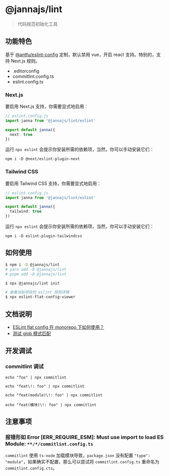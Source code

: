 # @jannajs/lint

> 代码规范初始化工具

## 功能特色

基于 [@antfu/eslint-config](https://github.com/antfu/eslint-config) 定制，默认禁用 vue，开启 react 支持。特别的，支持 Next.js 规则。

- .editorconfig
- commitlint.config.ts
- eslint.config.ts

### Next.js

要启用 Next.js 支持，你需要显式地启用：

```ts
// eslint.config.js
import janna from '@jannajs/lint/eslint'

export default janna({
  next: true
})
```

运行 `npx eslint` 会提示你安装所需的依赖项，当然，你可以手动安装它们：

```
npm i -D @next/eslint-plugin-next
```

### Tailwind CSS

要启用 Tailwind CSS 支持，你需要显式地启用：

```ts
// eslint.config.js
import janna from '@jannajs/lint/eslint'

export default janna({
  tailwind: true
})
```

运行 `npx eslint` 会提示你安装所需的依赖项，当然，你可以手动安装它们：

```
npm i -D eslint-plugin-tailwindcss
```

## 如何使用

```sh
$ npm i -D @jannajs/lint
# yarn add -D @jannajs/lint
# pnpm add -D @jannajs/lint

$ npx @jannajs/lint init

# 查看当前项目的 eslint 规则详情
$ npx eslint-flat-config-viewer
```

## 文档说明

- [ESLint flat config 在 monorepo 下如何使用？](https://github.com/eslint/eslint/discussions/16960)
- [测试 glob 模式匹配](https://globster.xyz/)

## 开发调试

### commitlint 调试

```shell
echo "foo" | npx commitlint

echo "feat\!: foo" | npx commitlint

echo "feat(module)\!: foo" | npx commitlint

echo "feat(模块)\!: foo" | npx commitlint
```

## 注意事项

### 报错形如 Error [ERR_REQUIRE_ESM]: Must use import to load ES Module: `**/*/commitlint.config.ts`

`commitlint` 使用 `ts-node` 加载模块导致，`package.json` 没有配置 `"type": "module"`，如果确实不配置，那么可以尝试将 `commitlint.config.ts` 重命名为 `commitlint.config.cts`。
